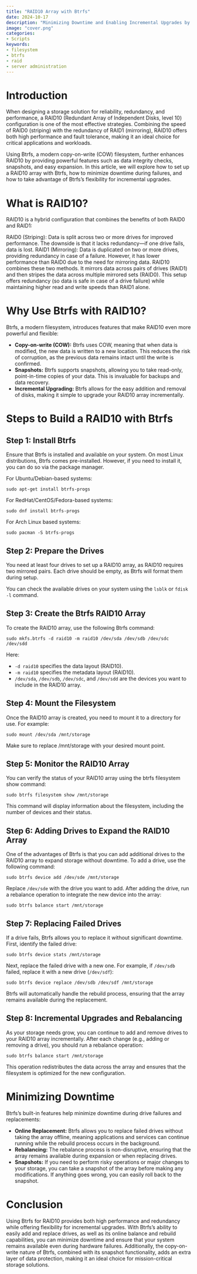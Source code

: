 ```yaml
---
title: "RAID10 Array with Btrfs"
date: 2024-10-17
description: "Minimizing Downtime and Enabling Incremental Upgrades by building a RAID10 Array with Btrfs."
image: "cover.png"
categories:
- Scripts
keywords:
- filesystem
- btrfs
- raid
- server administration
---
```


# Introduction

When designing a storage solution for reliability, redundancy, and performance, a RAID10 (Redundant Array of Independent Disks, level 10) configuration is one of the most effective strategies. Combining the speed of RAID0 (striping) with the redundancy of RAID1 (mirroring), RAID10 offers both high performance and fault tolerance, making it an ideal choice for critical applications and workloads.

Using Btrfs, a modern copy-on-write (COW) filesystem, further enhances RAID10 by providing powerful features such as data integrity checks, snapshots, and easy expansion. In this article, we will explore how to set up a RAID10 array with Btrfs, how to minimize downtime during failures, and how to take advantage of Btrfs’s flexibility for incremental upgrades.

# What is RAID10?

RAID10 is a hybrid configuration that combines the benefits of both RAID0 and RAID1:

RAID0 (Striping): Data is split across two or more drives for improved performance. The downside is that it lacks redundancy—if one drive fails, data is lost.
RAID1 (Mirroring): Data is duplicated on two or more drives, providing redundancy in case of a failure. However, it has lower performance than RAID0 due to the need for mirroring data.
RAID10 combines these two methods. It mirrors data across pairs of drives (RAID1) and then stripes the data across multiple mirrored sets (RAID0). This setup offers redundancy (so data is safe in case of a drive failure) while maintaining higher read and write speeds than RAID1 alone.

# Why Use Btrfs with RAID10?

Btrfs, a modern filesystem, introduces features that make RAID10 even more powerful and flexible:

- **Copy-on-write (COW):** Btrfs uses COW, meaning that when data is modified, the new data is written to a new location. This reduces the risk of corruption, as the previous data remains intact until the write is confirmed.
- **Snapshots:** Btrfs supports snapshots, allowing you to take read-only, point-in-time copies of your data. This is invaluable for backups and data recovery.
- **Incremental Upgrading:** Btrfs allows for the easy addition and removal of disks, making it simple to upgrade your RAID10 array incrementally.

# Steps to Build a RAID10 with Btrfs
## Step 1: Install Btrfs
Ensure that Btrfs is installed and available on your system. On most Linux distributions, Btrfs comes pre-installed. However, if you need to install it, you can do so via the package manager.

For Ubuntu/Debian-based systems:

```
sudo apt-get install btrfs-progs
```

For RedHat/CentOS/Fedora-based systems:
```
sudo dnf install btrfs-progs
```

For Arch Linux based systems:
```
sudo pacman -S btrfs-progs
```

## Step 2: Prepare the Drives
You need at least four drives to set up a RAID10 array, as RAID10 requires two mirrored pairs. Each drive should be empty, as Btrfs will format them during setup.

You can check the available drives on your system using the `lsblk` or `fdisk -l` command.

## Step 3: Create the Btrfs RAID10 Array
To create the RAID10 array, use the following Btrfs command:

```
sudo mkfs.btrfs -d raid10 -m raid10 /dev/sda /dev/sdb /dev/sdc /dev/sdd
``` 

Here:

- `-d raid10` specifies the data layout (RAID10).
- `-m raid10` specifies the metadata layout (RAID10).
- `/dev/sda`, `/dev/sdb`, `/dev/sdc`, and `/dev/sdd` are the devices you want to include in the RAID10 array.

## Step 4: Mount the Filesystem
Once the RAID10 array is created, you need to mount it to a directory for use. For example:

```
sudo mount /dev/sda /mnt/storage
```

Make sure to replace /mnt/storage with your desired mount point.

## Step 5: Monitor the RAID10 Array
You can verify the status of your RAID10 array using the btrfs filesystem show command:

```
sudo btrfs filesystem show /mnt/storage
```

This command will display information about the filesystem, including the number of devices and their status.

## Step 6: Adding Drives to Expand the RAID10 Array
One of the advantages of Btrfs is that you can add additional drives to the RAID10 array to expand storage without downtime. To add a drive, use the following command:

```
sudo btrfs device add /dev/sde /mnt/storage
```

Replace `/dev/sde` with the drive you want to add. After adding the drive, run a rebalance operation to integrate the new device into the array:

```
sudo btrfs balance start /mnt/storage
```

## Step 7: Replacing Failed Drives
If a drive fails, Btrfs allows you to replace it without significant downtime. First, identify the failed drive:

```
sudo btrfs device stats /mnt/storage
```

Next, replace the failed drive with a new one. For example, if `/dev/sdb` failed, replace it with a new drive (`/dev/sdf`):

```
sudo btrfs device replace /dev/sdb /dev/sdf /mnt/storage
```

Btrfs will automatically handle the rebuild process, ensuring that the array remains available during the replacement.

## Step 8: Incremental Upgrades and Rebalancing
As your storage needs grow, you can continue to add and remove drives to your RAID10 array incrementally. After each change (e.g., adding or removing a drive), you should run a rebalance operation:

```
sudo btrfs balance start /mnt/storage
```

This operation redistributes the data across the array and ensures that the filesystem is optimized for the new configuration.

# Minimizing Downtime
Btrfs’s built-in features help minimize downtime during drive failures and replacements:

- **Online Replacement:** Btrfs allows you to replace failed drives without taking the array offline, meaning applications and services can continue running while the rebuild process occurs in the background.
- **Rebalancing:** The rebalance process is non-disruptive, ensuring that the array remains available during expansion or when replacing drives.
- **Snapshots:** If you need to perform risky operations or major changes to your storage, you can take a snapshot of the array before making any modifications. If anything goes wrong, you can easily roll back to the snapshot.

# Conclusion

Using Btrfs for RAID10 provides both high performance and redundancy while offering flexibility for incremental upgrades. With Btrfs’s ability to easily add and replace drives, as well as its online balance and rebuild capabilities, you can minimize downtime and ensure that your system remains available even during hardware failures. Additionally, the copy-on-write nature of Btrfs, combined with its snapshot functionality, adds an extra layer of data protection, making it an ideal choice for mission-critical storage solutions.
